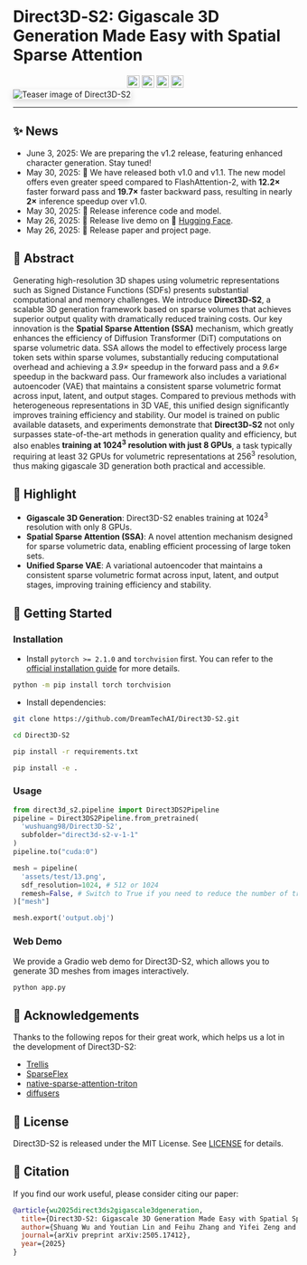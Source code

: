 
# Direct3D‑S2: Gigascale 3D Generation Made Easy with Spatial Sparse Attention

<div align="center">
  <a href=https://www.neural4d.com/research/direct3d-s2 target="_blank"><img src=https://img.shields.io/badge/Project%20Page-333399.svg?logo=googlehome height=22px></a>
  <a href=https://huggingface.co/spaces/wushuang98/Direct3D-S2-v1.0-demo target="_blank"><img src=https://img.shields.io/badge/%F0%9F%A4%97%20Demo-276cb4.svg height=22px></a>
  <a href=https://huggingface.co/spaces/wushuang98/Direct3D-S2-v1.0-demo target="_blank"><img src=https://img.shields.io/badge/%F0%9F%A4%97%20Models-d96902.svg height=22px></a>
  <a href=https://arxiv.org/pdf/2505.17412 target="_blank"><img src=https://img.shields.io/badge/Arxiv-b5212f.svg?logo=arxiv height=22px></a>
</div>

<div style="background: #fff; box-shadow: 0 4px 12px rgba(0,0,0,.15); display: inline-block; padding: 0px;">
    <img id="teaser" src="assets/teaserv6.png" alt="Teaser image of Direct3D-S2"/>
</div>

---

## ✨ News
- June 3, 2025: We are preparing the v1.2 release, featuring enhanced character generation. Stay tuned!
- May 30, 2025: 🤯 We have released both v1.0 and v1.1. The new model offers even greater speed compared to FlashAttention-2, with **12.2×** faster forward pass and **19.7×** faster backward pass, resulting in nearly **2×** inference speedup over v1.0.
- May 30, 2025: 🔨 Release inference code and model.
- May 26, 2025: 🎁 Release live demo on 🤗 [Hugging Face](https://huggingface.co/spaces/wushuang98/Direct3D-S2-v1.0-demo).
- May 26, 2025: 🚀 Release paper and project page.

## 📝 Abstract

Generating high-resolution 3D shapes using volumetric representations such as Signed Distance Functions (SDFs) presents substantial computational and memory challenges. We introduce <strong class="has-text-weight-bold">Direct3D‑S2</strong>, a scalable 3D generation framework based on sparse volumes that achieves superior output quality with dramatically reduced training costs. Our key innovation is the <strong class="has-text-weight-bold">Spatial Sparse Attention (SSA)</strong> mechanism, which greatly enhances the efficiency of Diffusion Transformer (DiT) computations on sparse volumetric data. SSA allows the model to effectively process large token sets within sparse volumes, substantially reducing computational overhead and achieving a <em>3.9&times;</em> speedup in the forward pass and a <em>9.6&times;</em> speedup in the backward pass. Our framework also includes a variational autoencoder (VAE) that maintains a consistent sparse volumetric format across input, latent, and output stages. Compared to previous methods with heterogeneous representations in 3D VAE, this unified design significantly improves training efficiency and stability. Our model is trained on public available datasets, and experiments demonstrate that <strong class="has-text-weight-bold">Direct3D‑S2</strong> not only surpasses state-of-the-art methods in generation quality and efficiency, but also enables <strong class="has-text-weight-bold">training at 1024<sup>3</sup>  resolution with just 8 GPUs</strong>, a task typically requiring at least 32 GPUs for volumetric representations at 256<sup>3</sup> resolution, thus making gigascale 3D generation both practical and accessible.

## 🌟 Highlight

- **Gigascale 3D Generation**: Direct3D-S2 enables training at 1024<sup>3</sup> resolution with only 8 GPUs.
- **Spatial Sparse Attention (SSA)**: A novel attention mechanism designed for sparse volumetric data, enabling efficient processing of large token sets.
- **Unified Sparse VAE**: A variational autoencoder that maintains a consistent sparse volumetric format across input, latent, and output stages, improving training efficiency and stability.

## 🚀 Getting Started

### Installation

- Install `pytorch >= 2.1.0` and `torchvision` first. You can refer to the [official installation guide](https://pytorch.org/get-started/locally/) for more details.

```bash
python -m pip install torch torchvision
```

- Install dependencies:

```bash
git clone https://github.com/DreamTechAI/Direct3D-S2.git

cd Direct3D-S2

pip install -r requirements.txt

pip install -e .

```

### Usage

```python
from direct3d_s2.pipeline import Direct3DS2Pipeline
pipeline = Direct3DS2Pipeline.from_pretrained(
  'wushuang98/Direct3D-S2', 
  subfolder="direct3d-s2-v-1-1"
)
pipeline.to("cuda:0")

mesh = pipeline(
  'assets/test/13.png', 
  sdf_resolution=1024, # 512 or 1024
  remesh=False, # Switch to True if you need to reduce the number of triangles.
)["mesh"]

mesh.export('output.obj')
```

### Web Demo

We provide a Gradio web demo for Direct3D-S2, which allows you to generate 3D meshes from images interactively.

```bash
python app.py
```

## 🤗 Acknowledgements

Thanks to the following repos for their great work, which helps us a lot in the development of Direct3D-S2:

- [Trellis](https://github.com/microsoft/TRELLIS)
- [SparseFlex](https://github.com/VAST-AI-Research/TripoSF)
- [native-sparse-attention-triton](https://github.com/XunhaoLai/native-sparse-attention-triton)
- [diffusers](https://github.com/huggingface/diffusers)

## 📄 License

Direct3D-S2 is released under the MIT License. See [LICENSE](LICENSE) for details.

## 📖 Citation

If you find our work useful, please consider citing our paper:

```bibtex
@article{wu2025direct3ds2gigascale3dgeneration,
  title={Direct3D-S2: Gigascale 3D Generation Made Easy with Spatial Sparse Attention}, 
  author={Shuang Wu and Youtian Lin and Feihu Zhang and Yifei Zeng and Yikang Yang and Yajie Bao and Jiachen Qian and Siyu Zhu and Philip Torr and Xun Cao and Yao Yao},
  journal={arXiv preprint arXiv:2505.17412},
  year={2025}
}
```
